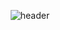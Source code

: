<div align="center">
  
  ![header](https://capsule-render.vercel.app/api?type=Waving&color=auto&height=200&section=header&text=Haseong%20Jung&fontColor=ffffff&fontSize=35&animation=fadeIn&fontAlignY=40)
</div>
